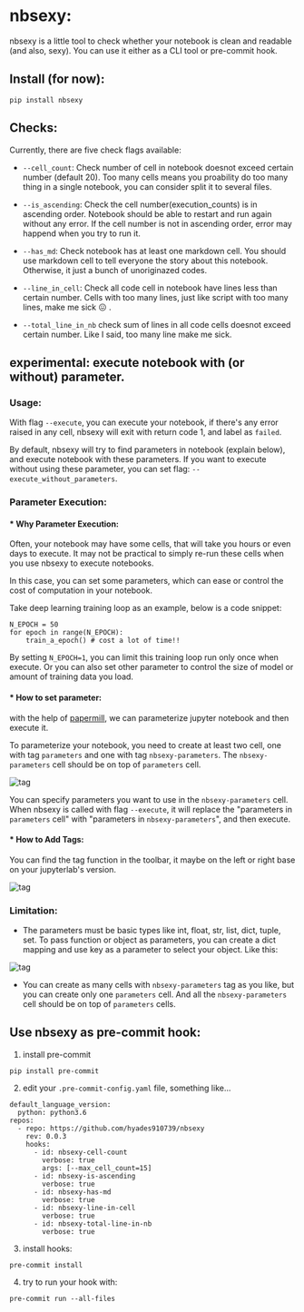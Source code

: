 # nbsexy:

nbsexy is a little tool to check whether your notebook is clean and readable (and also, sexy). You can use it either as a CLI tool or pre-commit hook.

## Install (for now):
```
pip install nbsexy
```

## Checks:

Currently, there are five check flags available:
*  `--cell_count`:
Check number of cell in notebook doesnot exceed certain number (default 20). Too many cells means you proability do too many thing in a single notebook, you can consider split it to several files.

*  `--is_ascending`:
Check the cell number(execution_counts) is in ascending order. Notebook should be able to restart and run again without any error. If the cell number is not in ascending order, error may happend when you try to run it.
*  `--has_md`:
Check notebook has at least one markdown cell. You should use markdown cell to tell everyone the story about this notebook. Otherwise, it just a bunch of unoriginazed codes.

*  `--line_in_cell`:
Check all code cell in notebook have lines less than certain number. Cells with too many lines, just like script with too many lines, make me sick :confounded: .
*  `--total_line_in_nb`
check sum of lines in all code cells doesnot exceed certain number. Like I said, too many line make me sick.

## experimental: execute notebook with (or without) parameter.
### Usage:
With flag `--execute`, you can execute your notebook, if there's any error raised in any cell, nbsexy will exit with return code 1, and label as `failed`.

By default, nbsexy will try to find parameters in notebook (explain below), and execute notebook with these parameters. If you want to execute without using these parameter, you can set flag: `--execute_without_parameters`.

### Parameter Execution:
#### * Why Parameter Execution:

Often, your notebook may have some cells, that will take you hours or even days to execute. It may not be practical to simply re-run these cells when you use nbsexy to execute notebooks.

In this case, you can set some parameters, which can ease or control the cost of computation in your notebook.

Take deep learning training loop as an example, below is a code snippet:

```
N_EPOCH = 50
for epoch in range(N_EPOCH):
    train_a_epoch() # cost a lot of time!!
```
By setting `N_EPOCH=1`, you can limit this training loop run only once when execute. Or you can also set other parameter to control the size of model or amount of training data you load.

#### * How to set parameter:
with the help of [papermill](https://github.com/nteract/papermill), we can parameterize jupyter notebook and then execute it.

To parameterize your notebook, you need to create at least two cell, one with tag `parameters` and one with tag `nbsexy-parameters`. The `nbsexy-parameters` cell should be on top of `parameters` cell.

<img src="https://i.imgur.com/G96q2gX.png" alt="tag" style="max-height:400px;"/>


You can specify parameters you want to use in the `nbsexy-parameters` cell. When nbsexy is called with flag `--execute`, it will replace the "parameters in `parameters` cell" with "parameters in `nbsexy-parameters`", and then execute.

#### * How to Add Tags:
You can find the tag function in the toolbar, it maybe on the left or right base on your jupyterlab's version.

<img src="https://i.imgur.com/JtZcWaK.png" alt="tag" style="max-height:400px;"/>


### Limitation:
* The parameters must be basic types like int, float, str, list, dict, tuple, set. To pass function or object as parameters, you can create a dict mapping and use key as a parameter to select your object. Like this:
<img src="https://i.imgur.com/JThASnq.png" alt="tag" style="max-height:400px;"/>

* You can create as many cells with `nbsexy-parameters` tag as you like, but you can create only one `parameters` cell. And all the `nbsexy-parameters` cell should be on top of `parameters` cells.



## Use nbsexy as pre-commit hook:

1. install pre-commit

```
pip install pre-commit
```

2. edit your `.pre-commit-config.yaml` file, something like...
```
default_language_version:
  python: python3.6
repos:
  - repo: https://github.com/hyades910739/nbsexy
    rev: 0.0.3
    hooks:
      - id: nbsexy-cell-count
        verbose: true
        args: [--max_cell_count=15]
      - id: nbsexy-is-ascending
        verbose: true
      - id: nbsexy-has-md
        verbose: true
      - id: nbsexy-line-in-cell
        verbose: true
      - id: nbsexy-total-line-in-nb
        verbose: true
```

3. install hooks:
```
pre-commit install
```

4. try to run your hook with:
```
pre-commit run --all-files
```
